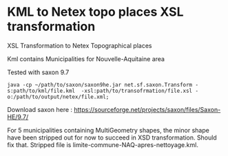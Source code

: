 # KML to Netex topo places XSL transformation

XSL Transformation to Netex Topographical places

Kml contains Municipalities for Nouvelle-Aquitaine area

Tested with saxon 9.7 

    java -cp ~/path/to/saxon/saxon9he.jar net.sf.saxon.Transform -s:path/to/kml/file.kml  -xsl:path/to/transofrmation/file.xsl -o:/path/to/output/netex/file.xml;

Download saxon here : https://sourceforge.net/projects/saxon/files/Saxon-HE/9.7/

For 5 municipalities containing MultiGeometry shapes, the minor shape have been stripped out for now to succeed in XSD transformation. Should fix that.
Stripped file is limite-commune-NAQ-apres-nettoyage.kml.